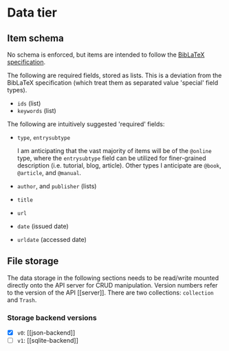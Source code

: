 # Data tier

## Item schema

No schema is enforced, but items are intended to follow the [BibLaTeX specification](https://linorg.usp.br/CTAN/macros/latex/contrib/biblatex/doc/biblatex.pdf).

The following are required fields, stored as lists. This is a deviation from the BibLaTeX specification (which treat them as separated value 'special' field types).

- `ids` (list)
- `keywords` (list)

The following are intuitively suggested 'required' fields:

- `type`, `entrysubtype`

  I am anticipating that the vast majority of items will be of the `@online` type, where the `entrysubtype` field can be utilized for finer-grained description (i.e. tutorial, blog, article). Other types I anticipate are `@book`, `@article`, and `@manual`.

- `author`, and `publisher` (lists)
- `title`
- `url`
- `date` (issued date)
- `urldate` (accessed date)

## File storage

The data storage in the following sections needs to be read/write mounted directly onto the API server for CRUD manipulation. Version numbers refer to the version of the API [[server]]. There are two collections: `collection` and `Trash`.

### Storage backend versions

- [x] `v0`: [[json-backend]]
- [ ] `v1`: [[sqlite-backend]]
